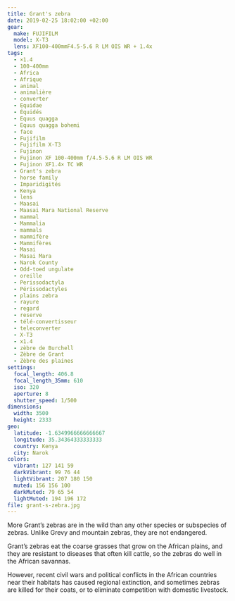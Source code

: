 ```yaml
---
title: Grant's zebra
date: 2019-02-25 18:02:00 +02:00
gear:
  make: FUJIFILM
  model: X-T3
  lens: XF100-400mmF4.5-5.6 R LM OIS WR + 1.4x
tags:
  - ×1.4
  - 100-400mm
  - Africa
  - Afrique
  - animal
  - animalière
  - converter
  - Equidae
  - Équidés
  - Equus quagga
  - Equus quagga bohemi
  - face
  - Fujifilm
  - Fujifilm X-T3
  - Fujinon
  - Fujinon XF 100-400mm f/4.5-5.6 R LM OIS WR
  - Fujinon XF1.4× TC WR
  - Grant's zebra
  - horse family
  - Imparidigités
  - Kenya
  - lens
  - Maasai
  - Maasai Mara National Reserve
  - mammal
  - Mammalia
  - mammals
  - mammifère
  - Mammifères
  - Masai
  - Masai Mara
  - Narok County
  - Odd-toed ungulate
  - oreille
  - Perissodactyla
  - Périssodactyles
  - plains zebra
  - rayure
  - regard
  - reserve
  - télé-convertisseur
  - teleconverter
  - X-T3
  - x1.4
  - zèbre de Burchell
  - Zèbre de Grant
  - Zèbre des plaines
settings:
  focal_length: 406.8
  focal_length_35mm: 610
  iso: 320
  aperture: 8
  shutter_speed: 1/500
dimensions:
  width: 3500
  height: 2333
geo:
  latitude: -1.6349966666666667
  longitude: 35.34364333333333
  country: Kenya
  city: Narok
colors:
  vibrant: 127 141 59
  darkVibrant: 99 76 44
  lightVibrant: 207 180 150
  muted: 156 156 100
  darkMuted: 79 65 54
  lightMuted: 194 196 172
file: grant-s-zebra.jpg
---
```


More Grant’s zebras are in the wild than any other species or subspecies of zebras. Unlike Grevy and mountain zebras, they are not endangered.

Grant’s zebras eat the coarse grasses that grow on the African plains, and they are resistant to diseases that often kill cattle, so the zebras do well in the African savannas.

However, recent civil wars and political conflicts in the African countries near their habitats has caused regional extinction, and sometimes zebras are killed for their coats, or to eliminate competition with domestic livestock.
